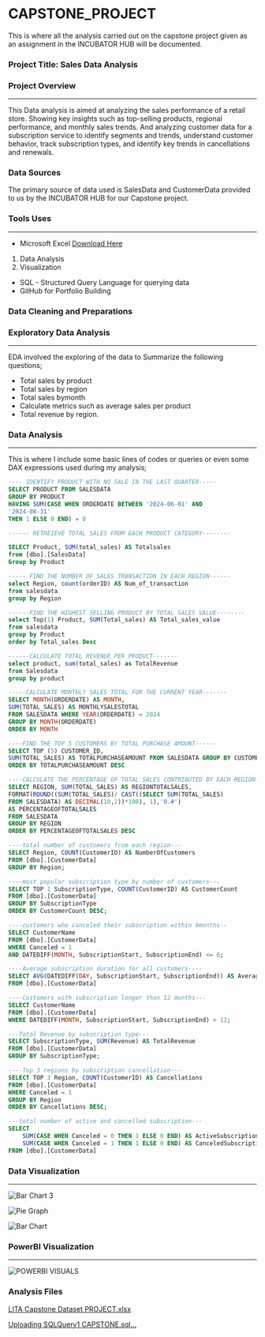 # CAPSTONE_PROJECT
This is where all the analysis carried out on the capstone project given as an assignment in the INCUBATOR HUB will be documented.
### Project Title: Sales Data Analysis

### Project Overview 
---
This Data analysis is aimed at analyzing the sales performance of a retail store. Showing key insights such as top-selling products, regional performance, and monthly sales trends. And analyzing customer data for a subscription service to identify segments and trends, understand customer behavior, track subscription types, and identify key trends in cancellations and renewals.

### Data Sources
The primary source of data used is SalesData and CustomerData provided to us by the INCUBATOR HUB for our Capstone project.

### Tools Uses
---
- Microsoft Excel [Download Here]( https://www.microsoft.com)
 1. Data Analysis
 2. Visualization
- SQL - Structured Query Language for querying data
- GitHub for Portfolio Building

### Data Cleaning and Preparations

### Exploratory Data Analysis
---
EDA involved the exploring of the data to Summarize the following questions;
- Total sales by product
- Total sales by region
- Total sales bymonth
- Calculate metrics such as average sales per product
- Total revenue by region.

### Data Analysis
---
This is where I include some basic lines of codes or queries or even some DAX expressions used during my analysis;

```SQL
---- IDENTIFY PRODUCT WITH NO SALE IN THE LAST QUARTER-----
SELECT PRODUCT FROM SALESDATA
GROUP BY PRODUCT
HAVING SUM(CASE WHEN ORDERDATE BETWEEN '2024-06-01' AND
'2024-08-31'
THEN 1 ELSE 0 END) = 0

------ RETREIEVE TOTAL SALES FROM EACH PRODUCT CATEGORY--------

SELECT Product, SUM(total_sales) AS Totalsales
from [dbo].[SalesData]
Group by Product

----- FIND THE NUMBER OF SALES TRANSACTION IN EACH REGION------
select Region, count(orderID) AS Num_of_transaction
from salesdata
group by Region

------FIND THE HIGHEST SELLING PRODUCT BY TOTAL SALES VALUE--------
select Top(1) Product, SUM(Total_sales) AS Total_sales_value
from salesdata 
group by Product
order by Total_sales Desc

------CALCULATE TOTAL REVENUE PER PRODUCT-------
select product, sum(total_sales) as TotalRevenue
from Salesdata
group by product

-----CALCULATE MONTHLY SALES TOTAL FOR THE CURRENT YEAR-------
SELECT MONTH(ORDERDATE) AS MONTH,
SUM(TOTAL_SALES) AS MONTHLYSALESTOTAL
FROM SALESDATA WHERE YEAR(ORDERDATE) = 2024
GROUP BY MONTH(ORDERDATE)
ORDER BY MONTH

----FIND THE TOP 5 CUSTOMERS BY TOTAL PURCHASE AMOUNT------
SELECT TOP (5) CUSTOMER_ID,
SUM(TOTAL_SALES) AS TOTALPURCHASEAMOUNT FROM SALESDATA GROUP BY CUSTOMER_ID
ORDER BY TOTALPURCHASEAMOUNT DESC

----CALCULATE THE PERCENTAGE OF TOTAL SALES CONTRIBUTED BY EACH REGION------
SELECT REGION, SUM(TOTAL_SALES) AS REGIONTOTALSALES,
FORMAT(ROUND((SUM(TOTAL_SALES)/ CAST((SELECT SUM(TOTAL_SALES)
FROM SALESDATA) AS DECIMAL(10,2))*100), 1),'0.#')
AS PERCENTAGEOFTOTALSALES
FROM SALESDATA
GROUP BY REGION
ORDER BY PERCENTAGEOFTOTALSALES DESC

----total number of customers from each region---
SELECT Region, COUNT(CustomerID) AS NumberOfCustomers
FROM [dbo].[CustomerData]
GROUP BY Region;

----most popular subscription type by number of customers---
SELECT TOP 1 SubscriptionType, COUNT(CustomerID) AS CustomerCount
FROM [dbo].[CustomerData]
GROUP BY SubscriptionType
ORDER BY CustomerCount DESC;

----customers who canceled their subscription within 6months--
SELECT CustomerName
FROM [dbo].[CustomerData]
WHERE Canceled = 1
AND DATEDIFF(MONTH, SubscriptionStart, SubscriptionEnd) <= 6;

----Average subscription duration for all customers----
SELECT AVG(DATEDIFF(DAY, SubscriptionStart, SubscriptionEnd)) AS AverageSubscriptionDuration
FROM [dbo].[CustomerData]

----Customers with subscription longer than 12 months---
SELECT CustomerName
FROM [dbo].[CustomerData]
WHERE DATEDIFF(MONTH, SubscriptionStart, SubscriptionEnd) > 12;

---Total Revenue by subscription type---
SELECT SubscriptionType, SUM(Revenue) AS TotalRevenue
FROM [dbo].[CustomerData]
GROUP BY SubscriptionType;

----Top 3 regions by subscription cancellation---
SELECT TOP 3 Region, COUNT(CustomerID) AS Cancellations
FROM [dbo].[CustomerData]
WHERE Canceled = 1
GROUP BY Region
ORDER BY Cancellations DESC;

---total number of active and cancelled subscription---
SELECT 
    SUM(CASE WHEN Canceled = 0 THEN 1 ELSE 0 END) AS ActiveSubscriptions,
    SUM(CASE WHEN Canceled = 1 THEN 1 ELSE 0 END) AS CanceledSubscriptions
FROM [dbo].[CustomerData]
```

### Data Visualization
---
![Bar Chart 3](https://github.com/user-attachments/assets/e994a07c-32f7-43cc-bfff-9ef318386b5f)




![Pie Graph](https://github.com/user-attachments/assets/b7542274-bf30-4594-a0c4-23bb3f99cda4)




![Bar Chart](https://github.com/user-attachments/assets/2c0e4eee-dddc-4486-9309-db124d81e515)

### PowerBI Visualization
---
![POWERBI VISUALS](https://github.com/user-attachments/assets/c808b004-ca25-4c12-a969-0e22203a5ddb)

### Analysis Files
[LITA Capstone Dataset PROJECT.xlsx](https://github.com/user-attachments/files/17639255/LITA.Capstone.Dataset.PROJECT.xlsx)

[Uploading SQLQuery1 CAPSTONE.sql…]()




